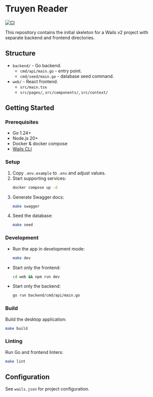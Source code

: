 # Truyen Reader

[![CI](https://github.com/OWNER/truyentan/actions/workflows/ci.yml/badge.svg)](https://github.com/OWNER/truyentan/actions/workflows/ci.yml)

This repository contains the initial skeleton for a Wails v2 project with separate backend and frontend directories.

## Structure

- `backend/` - Go backend.
  - `cmd/api/main.go` - entry point.
  - `cmd/seed/main.go` - database seed command.
- `web/` - React frontend.
  - `src/main.tsx`
  - `src/pages/`, `src/components/`, `src/context/`

## Getting Started

### Prerequisites
- Go 1.24+
- Node.js 20+
- Docker & docker compose
- [Wails CLI](https://wails.io/docs/gettingstarted/installation)

### Setup
1. Copy `.env.example` to `.env` and adjust values.
2. Start supporting services:
   ```bash
   docker compose up -d
   ```
3. Generate Swagger docs:
   ```bash
   make swagger
   ```
4. Seed the database:
   ```bash
   make seed
   ```

### Development
- Run the app in development mode:
  ```bash
  make dev
  ```
- Start only the frontend:
  ```bash
  cd web && npm run dev
  ```
- Start only the backend:
  ```bash
  go run backend/cmd/api/main.go
  ```

### Build
Build the desktop application:
```bash
make build
```

### Linting
Run Go and frontend linters:
```bash
make lint
```

## Configuration
See `wails.json` for project configuration.


